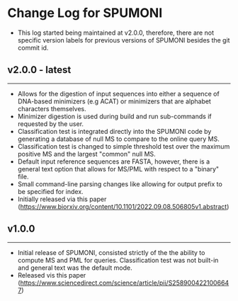 # Change Log for SPUMONI

- This log started being maintained at v2.0.0, therefore, there are not specific version labels for previous versions of SPUMONI besides the git commit id.

## v2.0.0 - latest
---
- Allows for the digestion of input sequences into either a sequence of DNA-based minimizers (e.g ACAT) or minimizers that are alphabet characters themselves.
- Minimizer digestion is used during build and run sub-commands if requested by the user.
- Classification test is integrated directly into the SPUMONI code by generating a database of null MS to compare to the online query MS.
- Classification test is changed to simple threshold test over the maximum positive MS and the largest "common" null MS.
- Default input reference sequences are FASTA, however, there is a general text option that allows for MS/PML with respect to a "binary" file.
- Small command-line parsing changes like allowing for output prefix to be specified for index.
- Initially released via this paper (https://www.biorxiv.org/content/10.1101/2022.09.08.506805v1.abstract)


## v1.0.0
---
- Initial release of SPUMONI, consisted strictly of the the ability to compute MS and PML for queries. Classification test was not built-in and general text was the default mode.
- Released vis this paper (https://www.sciencedirect.com/science/article/pii/S2589004221006647)